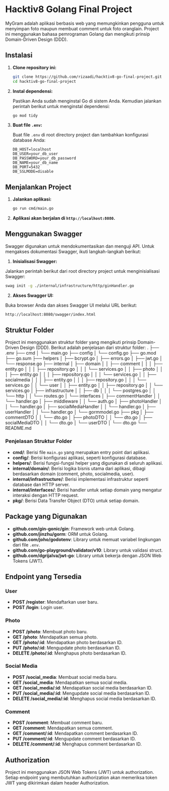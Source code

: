 # Hacktiv8 Golang Final Project

MyGram adalah aplikasi berbasis web yang memungkinkan pengguna untuk menyimpan foto maupun membuat comment untuk foto oranglain. Project ini menggunakan bahasa pemrograman Golang dan mengikuti prinsip Domain-Driven Design (DDD).

## Instalasi

1. **Clone repository ini:**

   ```sh
   git clone https://github.com/rizaadi/hacktiv8-go-final-project.git
   cd hacktiv8-go-final-project
   ```

2. **Instal dependensi:**

   Pastikan Anda sudah menginstal Go di sistem Anda. Kemudian jalankan perintah berikut untuk menginstal dependensi:

   ```sh
   go mod tidy
   ```

3. **Buat file `.env`:**

   Buat file `.env` di root directory project dan tambahkan konfigurasi database Anda:

   ```env
   DB_HOST=localhost
   DB_USER=your_db_user
   DB_PASSWORD=your_db_password
   DB_NAME=your_db_name
   DB_PORT=5432
   DB_SSLMODE=disable
   ```

## Menjalankan Project

1. **Jalankan aplikasi:**

   ```sh
   go run cmd/main.go
   ```

2. **Aplikasi akan berjalan di `http://localhost:8080`.**

## Menggunakan Swagger

Swagger digunakan untuk mendokumentasikan dan menguji API. Untuk mengakses dokumentasi Swagger, ikuti langkah-langkah berikut:

1. **Inisialisasi Swagger:**

Jalankan perintah berikut dari root directory project untuk menginisialisasi Swagger:

```sh
swag init -g ./internal/infrastructure/http/ginHandler.go
```

2. **Akses Swagger UI:**

Buka browser Anda dan akses Swagger UI melalui URL berikut:

```sh
http://localhost:8080/swagger/index.html
```

## Struktur Folder

Project ini menggunakan struktur folder yang mengikuti prinsip Domain-Driven Design (DDD). Berikut adalah penjelasan dari struktur folder:
.
├── .env
├── cmd
│   └── main.go
├── config
│   └── config.go
├── go.mod
├── go.sum
├── helpers
│   ├── bcrypt.go
│   ├── errors.go
│   ├── jwt.go
│   └── response.go
├── internal
│   ├── domain
│   │   ├── comment
│   │   │   ├── entity.go
│   │   │   ├── repository.go
│   │   │   └── services.go
│   │   ├── photo
│   │   │   ├── entity.go
│   │   │   ├── repository.go
│   │   │   └── services.go
│   │   ├── socialmedia
│   │   │   ├── entity.go
│   │   │   ├── repository.go
│   │   │   └── services.go
│   │   └── user
│   │       ├── entity.go
│   │       ├── repository.go
│   │       └── services.go
│   ├── infrastructure
│   │   ├── db
│   │   │   └── postgres.go
│   │   └── http
│   │       └── routes.go
│   └── interfaces
│       ├── commentHandler
│       │   └── handler.go
│       ├── middleware
│       │   └── auth.go
│       ├── photoHandler
│       │   └── handler.go
│       ├── socialMediaHandler
│       │   └── handler.go
│       ├── userHandler
│       │   └── handler.go
│       └── gormmodel.go
├── pkg
│   ├── commentDTO
│   │   └── dto.go
│   ├── photoDTO
│   │   └── dto.go
│   ├── socialMediaDTO
│   │   └── dto.go
│   └── userDTO
│       └── dto.go
└── README.md

### Penjelasan Struktur Folder

- **cmd/**: Berisi file `main.go` yang merupakan entry point dari aplikasi.
- **config/**: Berisi konfigurasi aplikasi, seperti konfigurasi database.
- **helpers/**: Berisi fungsi-fungsi helper yang digunakan di seluruh aplikasi.
- **internal/domain/**: Berisi logika bisnis utama dari aplikasi, dibagi berdasarkan domain (comment, photo, socialmedia, user).
- **internal/infrastructure/**: Berisi implementasi infrastruktur seperti database dan HTTP server.
- **internal/interfaces/**: Berisi handler untuk setiap domain yang mengatur interaksi dengan HTTP request.
- **pkg/**: Berisi Data Transfer Object (DTO) untuk setiap domain.

## Package yang Digunakan

- **github.com/gin-gonic/gin**: Framework web untuk Golang.
- **github.com/jinzhu/gorm**: ORM untuk Golang.
- **github.com/joho/godotenv**: Library untuk memuat variabel lingkungan dari file `.env`.
- **github.com/go-playground/validator/v10**: Library untuk validasi struct.
- **github.com/dgrijalva/jwt-go**: Library untuk bekerja dengan JSON Web Tokens (JWT).

## Endpoint yang Tersedia

### User

- **POST /register**: Mendaftarkan user baru.
- **POST /login**: Login user.

### Photo

- **POST /photo**: Membuat photo baru.
- **GET /photo**: Mendapatkan semua photo.
- **GET /photo/:id**: Mendapatkan photo berdasarkan ID.
- **PUT /photo/:id**: Mengupdate photo berdasarkan ID.
- **DELETE /photo/:id**: Menghapus photo berdasarkan ID.

### Social Media

- **POST /social_media**: Membuat social media baru.
- **GET /social_media**: Mendapatkan semua social media.
- **GET /social_media/:id**: Mendapatkan social media berdasarkan ID.
- **PUT /social_media/:id**: Mengupdate social media berdasarkan ID.
- **DELETE /social_media/:id**: Menghapus social media berdasarkan ID.

### Comment

- **POST /comment**: Membuat comment baru.
- **GET /comment**: Mendapatkan semua comment.
- **GET /comment/:id**: Mendapatkan comment berdasarkan ID.
- **PUT /comment/:id**: Mengupdate comment berdasarkan ID.
- **DELETE /comment/:id**: Menghapus comment berdasarkan ID.

## Authorization

Project ini menggunakan JSON Web Tokens (JWT) untuk authorization. Setiap endpoint yang membutuhkan authorization akan memeriksa token JWT yang dikirimkan dalam header Authorization.